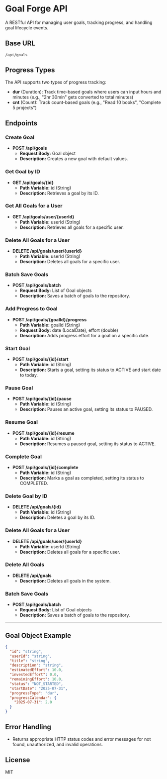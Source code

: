 # Goal Forge API

A RESTful API for managing user goals, tracking progress, and handling goal lifecycle events.

## Base URL
```
/api/goals
```

## Progress Types
The API supports two types of progress tracking:
- **dur** (Duration): Track time-based goals where users can input hours and minutes (e.g., "2hr 30min" gets converted to total minutes)
- **cnt** (Count): Track count-based goals (e.g., "Read 10 books", "Complete 5 projects")

## Endpoints

### Create Goal
- **POST /api/goals**
  - **Request Body:** Goal object
  - **Description:** Creates a new goal with default values.

### Get Goal by ID
- **GET /api/goals/{id}**
  - **Path Variable:** id (String)
  - **Description:** Retrieves a goal by its ID.

### Get All Goals for a User
- **GET /api/goals/user/{userId}**
  - **Path Variable:** userId (String)
  - **Description:** Retrieves all goals for a specific user.


### Delete All Goals for a User
- **DELETE /api/goals/user/{userId}**
  - **Path Variable:** userId (String)
  - **Description:** Deletes all goals for a specific user.

### Batch Save Goals
- **POST /api/goals/batch**
  - **Request Body:** List of Goal objects
  - **Description:** Saves a batch of goals to the repository.


### Add Progress to Goal
- **POST /api/goals/{goalId}/progress**
  - **Path Variable:** goalId (String)
  - **Request Body:** date (LocalDate), effort (double)
  - **Description:** Adds progress effort for a goal on a specific date.

### Start Goal
- **POST /api/goals/{id}/start**
  - **Path Variable:** id (String)
  - **Description:** Starts a goal, setting its status to ACTIVE and start date to today.

### Pause Goal
- **POST /api/goals/{id}/pause**
  - **Path Variable:** id (String)
  - **Description:** Pauses an active goal, setting its status to PAUSED.

### Resume Goal
- **POST /api/goals/{id}/resume**
  - **Path Variable:** id (String)
  - **Description:** Resumes a paused goal, setting its status to ACTIVE.

### Complete Goal
- **POST /api/goals/{id}/complete**
  - **Path Variable:** id (String)
  - **Description:** Marks a goal as completed, setting its status to COMPLETED.

### Delete Goal by ID
- **DELETE /api/goals/{id}**
  - **Path Variable:** id (String)
  - **Description:** Deletes a goal by its ID.

### Delete All Goals for a User
- **DELETE /api/goals/user/{userId}**
  - **Path Variable:** userId (String)
  - **Description:** Deletes all goals for a specific user.

### Delete All Goals
- **DELETE /api/goals**
  - **Description:** Deletes all goals in the system.

### Batch Save Goals
- **POST /api/goals/batch**
  - **Request Body:** List of Goal objects
  - **Description:** Saves a batch of goals to the repository.

---

## Goal Object Example
```json
{
  "id": "string",
  "userId": "string",
  "title": "string",
  "description": "string",
  "estimatedEffort": 10.0,
  "investedEffort": 0.0,
  "remainingEffort": 10.0,
  "status": "NOT_STARTED",
  "startDate": "2025-07-31",
  "progressType": "dur",
  "progressCalendar": {
    "2025-07-31": 2.0
  }
}
```


## Error Handling
- Returns appropriate HTTP status codes and error messages for not found, unauthorized, and invalid operations.

## License
MIT
